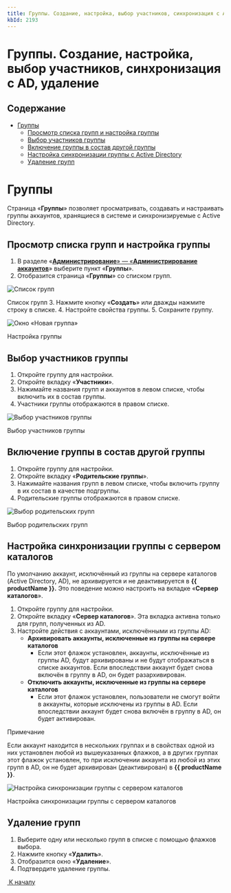 ```yaml
---
title: Группы. Создание, настройка, выбор участников, синхронизация с AD, удаление
kbId: 2193
---
```


# Группы. Создание, настройка, выбор участников, синхронизация с AD, удаление

## Содержание

- [Группы](#mcetoc_1gjrh0mjc0)
    - [Просмотр списка групп и настройка группы](#mcetoc_1gjrh0mjc1)
    - [Выбор участников группы](#mcetoc_1gjrh0mjc4)
    - [Включение группы в состав другой группы](#mcetoc_1gjrh0mjc5)
    - [Настройка синхронизации группы с Active Directory](#mcetoc_1gjrh0mjc6)
    - [Удаление групп](#mcetoc_1gjrh0mjc7)

# Группы

Страница «**Группы**» позволяет просматривать, создавать и настраивать группы аккаунтов, хранящиеся в системе и синхронизируемые с Active Directory.

## Просмотр списка групп и настройка группы

1. В разделе «[**Администрирование**» — «**Администрирование аккаунтов**](https://kb.comindware.ru/article.php?id=2191#mcetoc_1gjrh0osl3)» выберите пункт «**Группы**».
2. Отобразится страница «**Группы**» со списком групп.


![Список групп](https://kb.comindware.ru/assets/groups_page.png)

Список групп
3. Нажмите кнопку «**Создать**» или дважды нажмите строку в списке.
4. Настройте свойства группы.
5. Сохраните группу.


![Окно «Новая группа»](https://kb.comindware.ru/assets/new_group.png)

Настройка группы

## Выбор участников группы

1. Откройте группу для настройки.
2. Откройте вкладку «**Участники**».
3. Нажимайте названия групп и аккаунтов в левом списке, чтобы включить их в состав группы.
4. Участники группы отображаются в правом списке.

![Выбор участников группы](https://kb.comindware.ru/assets/groups_member_selection.png)

Выбор участников группы

## Включение группы в состав другой группы

1. Откройте группу для настройки.
2. Откройте вкладку «**Родительские группы**».
3. Нажимайте названия групп в левом списке, чтобы включить группу в их состав в качестве подгруппы.
4. Родительские группы отображаются в правом списке.

![Выбор родительских групп](https://kb.comindware.ru/assets/groups_parent_selection.png)

Выбор родительских групп

## Настройка синхронизации группы с сервером каталогов

По умолчанию аккаунт, исключённый из группы на сервере каталогов (Active Directory, AD), не архивируется и не деактивируется в **{{ productName }}.** Это поведение можно настроить на вкладке «**Сервер каталогов**».

1. Откройте группу для настройки.
2. Откройте вкладку «**Сервер каталогов**». Эта вкладка активна только для групп, полученных из AD.
3. Настройте действия с аккаунтами, исключёнными из группы AD:
    - **Архивировать аккаунты, исключенные из группы на сервере каталогов**
        - Если этот флажок установлен, аккаунты, исключённые из группы AD, будут архивированы и не будут отображаться в списке аккаунтов. Если впоследствии аккаунт будет снова включён в группу в AD, он будет разархивирован.
    - **Отключить аккаунты, исключенные из группы на сервере каталогов**
        - Если этот флажок установлен, пользователи не смогут войти в аккаунты, которые исключены из группы в AD. Если впоследствии аккаунт будет снова включён в группу в AD, он будет активирован.

Примечание

Если аккаунт находится в нескольких группах и в свойствах одной из них установлен любой из вышеуказанных флажков, а в других группах этот флажок установлен, то при исключении аккаунта из любой из этих групп в AD, он не будет архивирован (деактивирован) в **{{ productName }}**.

![Настройка синхронизации группы с сервером каталогов](https://kb.comindware.ru/assets/groups_active_directory.png)

Настройка синхронизации группы с сервером каталогов

## Удаление групп

1. Выберите одну или несколько групп в списке с помощью флажков выбора.
2. Нажмите кнопку «**Удалить**».
3. Отобразится окно «**Удаление**».
4. Подтвердите удаление группы.

 [*‌* К началу](#)  

 
